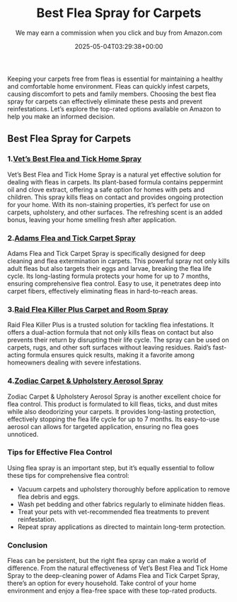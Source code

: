 ﻿---
author: We may earn a commission when you click and buy from Amazon.com
layout: post
title: Best Flea Spray for Carpets
date: '2025-05-04T03:29:38+00:00'
categories:
- Fleas
tags: []
slug: /best-flea-spray-for-carpets/
lastmod: 2025-05-07T12:21:23+03:00
---

Keeping your carpets free from fleas is essential for maintaining a healthy and comfortable home environment. Fleas can quickly infest carpets, causing discomfort to pets and family members. Choosing the best flea spray for carpets can effectively eliminate these pests and prevent reinfestations. Let’s explore the top-rated options available on Amazon to help you make an informed decision.
## Best Flea Spray for Carpets
### 1.[Vet’s Best Flea and Tick Home Spray](https://www.amazon.com/dp/B00GRS5PVK?tag=p-policy-20)
Vet’s Best Flea and Tick Home Spray is a natural yet effective solution for dealing with fleas in carpets. Its plant-based formula contains peppermint oil and clove extract, offering a safe option for homes with pets and children. This spray kills fleas on contact and provides ongoing protection for your home.
With its non-staining properties, it’s perfect for use on carpets, upholstery, and other surfaces. The refreshing scent is an added bonus, leaving your home smelling fresh after application.
### 2.[Adams Flea and Tick Carpet Spray](https://www.amazon.com/dp/B0083R5184?tag=p-policy-20)
Adams Flea and Tick Carpet Spray is specifically designed for deep cleaning and flea extermination in carpets. This powerful spray not only kills adult fleas but also targets their eggs and larvae, breaking the flea life cycle.
Its long-lasting formula protects your home for up to 7 months, ensuring comprehensive flea control. Easy to use, it penetrates deep into carpet fibers, effectively eliminating fleas in hard-to-reach areas.
### 3.[Raid Flea Killer Plus Carpet and Room Spray](https://www.amazon.com/dp/B003PU8J1W?tag=p-policy-20)
Raid Flea Killer Plus is a trusted solution for tackling flea infestations. It offers a dual-action formula that not only kills fleas on contact but also prevents their return by disrupting their life cycle. The spray can be used on carpets, rugs, and other soft surfaces without leaving residues.
Raid’s fast-acting formula ensures quick results, making it a favorite among homeowners dealing with severe infestations.
### 4.[Zodiac Carpet & Upholstery Aerosol Spray](https://www.amazon.com/dp/B0047Q4WF2?tag=p-policy-20)
Zodiac Carpet & Upholstery Aerosol Spray is another excellent choice for flea control. This product is formulated to kill fleas, ticks, and dust mites while also deodorizing your carpets. It provides long-lasting protection, effectively stopping the flea life cycle for up to 7 months.
Its easy-to-use aerosol can allows for targeted application, ensuring no flea goes unnoticed.
### Tips for Effective Flea Control
Using flea spray is an important step, but it’s equally essential to follow these tips for comprehensive flea control:
- Vacuum carpets and upholstery thoroughly before application to remove flea debris and eggs.
- Wash pet bedding and other fabrics regularly to eliminate hidden fleas.
- Treat your pets with vet-recommended flea treatments to prevent reinfestation.
- Repeat spray applications as directed to maintain long-term protection.
### Conclusion
Fleas can be persistent, but the right flea spray can make a world of difference. From the natural effectiveness of Vet’s Best Flea and Tick Home Spray to the deep-cleaning power of Adams Flea and Tick Carpet Spray, there’s an option for every household. Take control of your home environment and enjoy a flea-free space with these top-rated products.